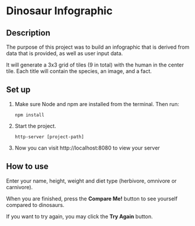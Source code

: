 # Dinosaur Infographic

## Description

The purpose of this project was to build an infographic that is derived from data that is provided, as well as user input data.

It will generate a 3x3 grid of tiles (9 in total) with the human in the center tile. Each title will contain the species, an image, and a fact.

## Set up
1. Make sure Node and npm are installed from the terminal. Then run:

    ```
    npm install
    ```

2. Start the project.

    ```
    http-server [project-path]
    ```

3. Now you can visit http://localhost:8080 to view your server

## How to use

Enter your name, height, weight and diet type (herbivore, omnivore or carnivore).

When you are finished, press the **Compare Me!** button to see yourself compared to dinosaurs.

If you want to try again, you may click the **Try Again** button.